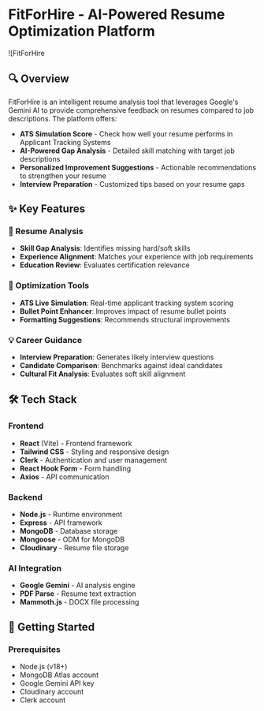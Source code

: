 # FitForHire - AI-Powered Resume Optimization Platform

![FitForHire 

## 🔍 Overview

FitForHire is an intelligent resume analysis tool that leverages Google's Gemini AI to provide comprehensive feedback on resumes compared to job descriptions. The platform offers:

- **ATS Simulation Score** - Check how well your resume performs in Applicant Tracking Systems
- **AI-Powered Gap Analysis** - Detailed skill matching with target job descriptions
- **Personalized Improvement Suggestions** - Actionable recommendations to strengthen your resume
- **Interview Preparation** - Customized tips based on your resume gaps

## ✨ Key Features

### 🔧 Resume Analysis
- **Skill Gap Analysis**: Identifies missing hard/soft skills
- **Experience Alignment**: Matches your experience with job requirements
- **Education Review**: Evaluates certification relevance

### 🎯 Optimization Tools
- **ATS Live Simulation**: Real-time applicant tracking system scoring
- **Bullet Point Enhancer**: Improves impact of resume bullet points
- **Formatting Suggestions**: Recommends structural improvements

### 💡 Career Guidance
- **Interview Preparation**: Generates likely interview questions
- **Candidate Comparison**: Benchmarks against ideal candidates
- **Cultural Fit Analysis**: Evaluates soft skill alignment

## 🛠️ Tech Stack

### Frontend
- **React** (Vite) - Frontend framework
- **Tailwind CSS** - Styling and responsive design
- **Clerk** - Authentication and user management
- **React Hook Form** - Form handling
- **Axios** - API communication

### Backend
- **Node.js** - Runtime environment
- **Express** - API framework
- **MongoDB** - Database storage
- **Mongoose** - ODM for MongoDB
- **Cloudinary** - Resume file storage

### AI Integration
- **Google Gemini** - AI analysis engine
- **PDF Parse** - Resume text extraction
- **Mammoth.js** - DOCX file processing

## 🚀 Getting Started

### Prerequisites
- Node.js (v18+)
- MongoDB Atlas account
- Google Gemini API key
- Cloudinary account
- Clerk account
